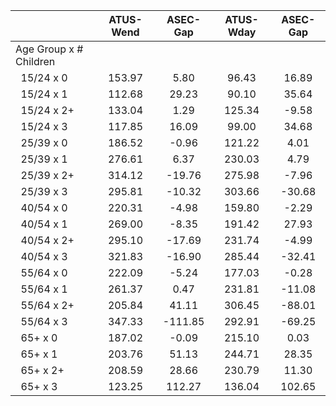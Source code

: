 
|                      |    ATUS-Wend |     ASEC-Gap |    ATUS-Wday |     ASEC-Gap |
| -------------------- | :----------: | :----------: | :----------: | :----------: |
| Age Group x # Children |              |              |              |              |
| &nbsp;&nbsp;15/24 x 0 |       153.97 |         5.80 |        96.43 |        16.89 |
| &nbsp;&nbsp;15/24 x 1 |       112.68 |        29.23 |        90.10 |        35.64 |
| &nbsp;&nbsp;15/24 x 2+ |       133.04 |         1.29 |       125.34 |        -9.58 |
| &nbsp;&nbsp;15/24 x 3 |       117.85 |        16.09 |        99.00 |        34.68 |
| &nbsp;&nbsp;25/39 x 0 |       186.52 |        -0.96 |       121.22 |         4.01 |
| &nbsp;&nbsp;25/39 x 1 |       276.61 |         6.37 |       230.03 |         4.79 |
| &nbsp;&nbsp;25/39 x 2+ |       314.12 |       -19.76 |       275.98 |        -7.96 |
| &nbsp;&nbsp;25/39 x 3 |       295.81 |       -10.32 |       303.66 |       -30.68 |
| &nbsp;&nbsp;40/54 x 0 |       220.31 |        -4.98 |       159.80 |        -2.29 |
| &nbsp;&nbsp;40/54 x 1 |       269.00 |        -8.35 |       191.42 |        27.93 |
| &nbsp;&nbsp;40/54 x 2+ |       295.10 |       -17.69 |       231.74 |        -4.99 |
| &nbsp;&nbsp;40/54 x 3 |       321.83 |       -16.90 |       285.44 |       -32.41 |
| &nbsp;&nbsp;55/64 x 0 |       222.09 |        -5.24 |       177.03 |        -0.28 |
| &nbsp;&nbsp;55/64 x 1 |       261.37 |         0.47 |       231.81 |       -11.08 |
| &nbsp;&nbsp;55/64 x 2+ |       205.84 |        41.11 |       306.45 |       -88.01 |
| &nbsp;&nbsp;55/64 x 3 |       347.33 |      -111.85 |       292.91 |       -69.25 |
| &nbsp;&nbsp;65+ x 0  |       187.02 |        -0.09 |       215.10 |         0.03 |
| &nbsp;&nbsp;65+ x 1  |       203.76 |        51.13 |       244.71 |        28.35 |
| &nbsp;&nbsp;65+ x 2+ |       208.59 |        28.66 |       230.79 |        11.30 |
| &nbsp;&nbsp;65+ x 3  |       123.25 |       112.27 |       136.04 |       102.65 |

